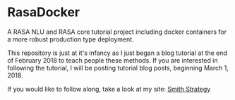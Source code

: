
# RasaDocker
A RASA NLU and RASA core tutorial project including docker containers for a more robust production type deployment.

This repository is just at it's infancy as I just began a blog tutorial at the end of February 2018 to teach people these methods.  If you are interested in following the tutorial, I will be posting tutorial blog posts, beginning March 1, 2018.

If you would like to follow along, take a look at my site: [Smith Strategy](www.smithstrategy.com)
